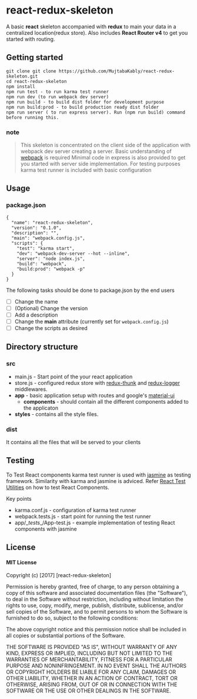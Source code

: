 # react-redux-skeleton
A basic **react** skeleton accompanied with **redux** to main your data in a centralized location(redux store). Also includes **React Router v4** to get you started with routing. 

## Getting started

```
git clone git clone https://github.com/MujtabaKably/react-redux-skeleton.git
cd react-redux-skeleton
npm install
npm run test - to run karma test runner 
npm run dev (to run webpack dev server)
npm run build - to build dist folder for development purpose
npm run build:prod - to build production ready dist folder
npm run server ( to run express server). Run (npm run build) command before running this.
```

### note
> This skeleton is concentrated on the client side of the application with webpack dev server creating a server.
> Basic understanding of [webpack](https://webpack.js.org/) is required
> Minimal code in express is also provided to get you started with server side implementation. 
> For testing purposes karma test runner is included with basic configuration

## Usage

### package.json
```
{
  "name": "react-redux-skeleton",
  "version": "0.1.0",
  "description": "",
  "main": "webpack.config.js",
  "scripts": {
    "test": "karma start",
    "dev": "webpack-dev-server --hot --inline",
    "server": "node index.js",
    "build": "webpack",
    "build:prod": "webpack -p"
  }
}
```
The following tasks should be done to package.json by the end users
- [ ] Change the name
- [ ] \(Optional) Change the version
- [ ] Add a description
- [ ] Change the **main** attribute (currently set for `webpack.config.js`)
- [ ] Change the scripts as desired

## Directory structure
### src 
* main.js - Start point of the your react application
* store.js - configured redux store with [redux-thunk](https://www.npmjs.com/package/redux-thunk) and [redux-logger](https://www.npmjs.com/package/redux-logger) middlewares.
* **app** - basic application setup with routes and google's [material-ui](http://www.material-ui.com/#/) 
    * **components** - should contain all the different components added to the applicaton
* **styles** - contains all the style files.

### dist
It contains all the files that will be served to your clients 

## Testing
To Test React components karma test runner is used with [jasmine](https://jasmine.github.io/index.html) as testing framework. Similarity with karma and jasmine is adviced.
Refer [React Test Utilities](https://reactjs.org/docs/test-utils.html) on how to test React Components.

Key points 
* karma.conf.js - configuration of karma test runner
* webpack.tests.js - start point for running the test runner
* app/\__tests__/App-test.js - example implementation of testing React components with jasmine


## License
#### MIT License

Copyright (c) [2017] [react-redux-skeleton]

Permission is hereby granted, free of charge, to any person obtaining a copy
of this software and associated documentation files (the "Software"), to deal
in the Software without restriction, including without limitation the rights
to use, copy, modify, merge, publish, distribute, sublicense, and/or sell
copies of the Software, and to permit persons to whom the Software is
furnished to do so, subject to the following conditions:

The above copyright notice and this permission notice shall be included in all
copies or substantial portions of the Software.

THE SOFTWARE IS PROVIDED "AS IS", WITHOUT WARRANTY OF ANY KIND, EXPRESS OR
IMPLIED, INCLUDING BUT NOT LIMITED TO THE WARRANTIES OF MERCHANTABILITY,
FITNESS FOR A PARTICULAR PURPOSE AND NONINFRINGEMENT. IN NO EVENT SHALL THE
AUTHORS OR COPYRIGHT HOLDERS BE LIABLE FOR ANY CLAIM, DAMAGES OR OTHER
LIABILITY, WHETHER IN AN ACTION OF CONTRACT, TORT OR OTHERWISE, ARISING FROM,
OUT OF OR IN CONNECTION WITH THE SOFTWARE OR THE USE OR OTHER DEALINGS IN THE
SOFTWARE.
